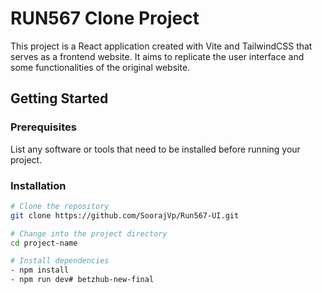 # RUN567 Clone Project

This project is a React application created with Vite and TailwindCSS that serves as a frontend website. It aims to replicate the user interface and some functionalities of the original website.



## Getting Started

### Prerequisites

List any software or tools that need to be installed before running your project.

### Installation

```bash
# Clone the repository
git clone https://github.com/SoorajVp/Run567-UI.git

# Change into the project directory
cd project-name

# Install dependencies
- npm install
- npm run dev# betzhub-new-final
